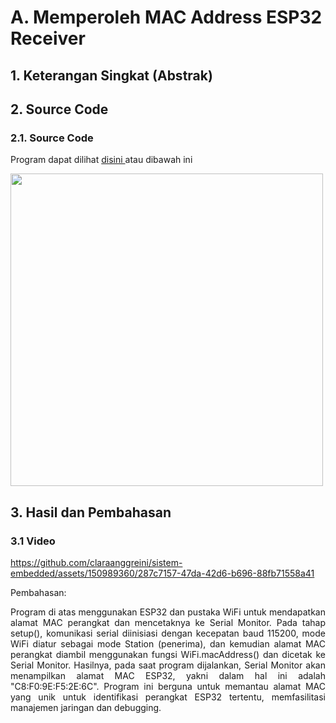 # A. Memperoleh MAC Address ESP32 Receiver

## 1. Keterangan Singkat (Abstrak)

<p align="justify">

## 2. Source Code
### 2.1. Source Code

Program dapat dilihat <a href="https://github.com/claraanggreini/sistem-embedded/blob/master/JOB%202/JOB%202%20A/JOB2_A_langkah_2/JOB2_A_langkah_2.ino"> disini </a> atau dibawah ini

<img src="https://github.com/claraanggreini/sistem-embedded/assets/150989360/dfb04a79-e597-48cb-b34e-d996d0b5e63c" width="500">

## 3. Hasil dan Pembahasan

### 3.1 Video 
https://github.com/claraanggreini/sistem-embedded/assets/150989360/287c7157-47da-42d6-b696-88fb71558a41

Pembahasan:<br> 
<p align="justify">Program di atas menggunakan ESP32 dan pustaka WiFi untuk mendapatkan alamat MAC perangkat dan mencetaknya ke Serial Monitor. Pada tahap setup(), komunikasi serial diinisiasi dengan kecepatan baud 115200, mode WiFi diatur sebagai mode Station (penerima), dan kemudian alamat MAC perangkat diambil menggunakan fungsi WiFi.macAddress() dan dicetak ke Serial Monitor. Hasilnya, pada saat program dijalankan, Serial Monitor akan menampilkan alamat MAC ESP32, yakni dalam hal ini adalah "C8:F0:9E:F5:2E:6C". Program ini berguna untuk memantau alamat MAC yang unik untuk identifikasi perangkat ESP32 tertentu, memfasilitasi manajemen jaringan dan debugging.<br>
